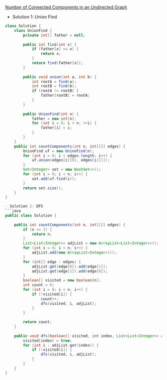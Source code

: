 [Number of Connected Components in an Undirected Graph](https://leetcode.com/problems/number-of-connected-components-in-an-undirected-graph/description/)

- Solution 1: Union Find
```java
class Solution {
    class UnionFind {
        private int[] father = null;
    
        public int find(int x) {
            if (father[x] == x) {
                return x;
            }
            return find(father[x]);
        }
    
        public void union(int a, int b) {
            int rootA = find(a);
            int rootB = find(b);
            if (rootA != rootB) {
                father[rootB] = rootA;
            }
        }
    
        public UnionFind(int n) {
            father = new int[n];
            for (int i = 0; i < n; ++i) {
                father[i] = i;
            }
        }
    }
    public int countComponents(int n, int[][] edges) {
        UnionFind uf = new UnionFind(n);
        for (int i = 0; i < edges.length; i++) {
            uf.union(edges[i][0], edges[i][1]);
        }
        Set<Integer> set = new HashSet<>();
        for (int i = 0; i < n; i++) {
            set.add(uf.find(i));
        }
        return set.size();
    }
}

- Solution 2: DFS
```java
public class Solution {
    
    public int countComponents(int n, int[][] edges) {
        if (n <= 1) {
            return n;
        }
        List<List<Integer>> adjList = new ArrayList<List<Integer>>();
        for (int i = 0; i < n; i++) {
            adjList.add(new ArrayList<Integer>());
        }
        for (int[] edge : edges) {
            adjList.get(edge[0]).add(edge[1]);
            adjList.get(edge[1]).add(edge[0]);
        }
        boolean[] visited = new boolean[n];
        int count = 0;
        for (int i = 0; i < n; i++) {
            if (!visited[i]) {
                count++;
                dfs(visited, i, adjList);
            }
        }
        
        return count;
    }
    
    public void dfs(boolean[] visited, int index, List<List<Integer>> adjList) {
        visited[index] = true;
        for (int i : adjList.get(index)) {
            if (!visited[i]) {
                dfs(visited, i, adjList);
            }
        }
    }
}
```
```
